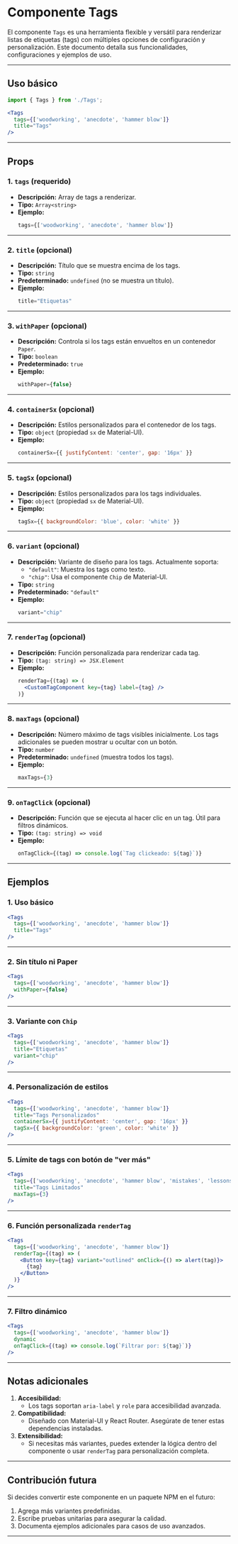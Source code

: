 # Componente Tags

El componente `Tags` es una herramienta flexible y versátil para renderizar listas de etiquetas (tags) con múltiples opciones de configuración y personalización. Este documento detalla sus funcionalidades, configuraciones y ejemplos de uso.

---

## **Uso básico**
```jsx
import { Tags } from './Tags';

<Tags 
  tags={['woodworking', 'anecdote', 'hammer blow']} 
  title="Tags" 
/>
```

---

## **Props**

### **1. `tags`** (requerido)
- **Descripción:** Array de tags a renderizar.
- **Tipo:** `Array<string>`
- **Ejemplo:**
  ```jsx
  tags={['woodworking', 'anecdote', 'hammer blow']}
  ```

---

### **2. `title`** (opcional)
- **Descripción:** Título que se muestra encima de los tags.
- **Tipo:** `string`
- **Predeterminado:** `undefined` (no se muestra un título).
- **Ejemplo:**
  ```jsx
  title="Etiquetas"
  ```

---

### **3. `withPaper`** (opcional)
- **Descripción:** Controla si los tags están envueltos en un contenedor `Paper`.
- **Tipo:** `boolean`
- **Predeterminado:** `true`
- **Ejemplo:**
  ```jsx
  withPaper={false}
  ```

---

### **4. `containerSx`** (opcional)
- **Descripción:** Estilos personalizados para el contenedor de los tags.
- **Tipo:** `object` (propiedad `sx` de Material-UI).
- **Ejemplo:**
  ```jsx
  containerSx={{ justifyContent: 'center', gap: '16px' }}
  ```

---

### **5. `tagSx`** (opcional)
- **Descripción:** Estilos personalizados para los tags individuales.
- **Tipo:** `object` (propiedad `sx` de Material-UI).
- **Ejemplo:**
  ```jsx
  tagSx={{ backgroundColor: 'blue', color: 'white' }}
  ```

---

### **6. `variant`** (opcional)
- **Descripción:** Variante de diseño para los tags. Actualmente soporta:
  - `"default"`: Muestra los tags como texto.
  - `"chip"`: Usa el componente `Chip` de Material-UI.
- **Tipo:** `string`
- **Predeterminado:** `"default"`
- **Ejemplo:**
  ```jsx
  variant="chip"
  ```

---

### **7. `renderTag`** (opcional)
- **Descripción:** Función personalizada para renderizar cada tag.
- **Tipo:** `(tag: string) => JSX.Element`
- **Ejemplo:**
  ```jsx
  renderTag={(tag) => (
    <CustomTagComponent key={tag} label={tag} />
  )}
  ```

---

### **8. `maxTags`** (opcional)
- **Descripción:** Número máximo de tags visibles inicialmente. Los tags adicionales se pueden mostrar u ocultar con un botón.
- **Tipo:** `number`
- **Predeterminado:** `undefined` (muestra todos los tags).
- **Ejemplo:**
  ```jsx
  maxTags={3}
  ```

---

### **9. `onTagClick`** (opcional)
- **Descripción:** Función que se ejecuta al hacer clic en un tag. Útil para filtros dinámicos.
- **Tipo:** `(tag: string) => void`
- **Ejemplo:**
  ```jsx
  onTagClick={(tag) => console.log(`Tag clickeado: ${tag}`)}
  ```

---

## **Ejemplos**

### **1. Uso básico**
```jsx
<Tags 
  tags={['woodworking', 'anecdote', 'hammer blow']} 
  title="Tags" 
/>
```

---

### **2. Sin título ni Paper**
```jsx
<Tags 
  tags={['woodworking', 'anecdote', 'hammer blow']} 
  withPaper={false} 
/>
```

---

### **3. Variante con `Chip`**
```jsx
<Tags 
  tags={['woodworking', 'anecdote', 'hammer blow']} 
  title="Etiquetas" 
  variant="chip" 
/>
```

---

### **4. Personalización de estilos**
```jsx
<Tags 
  tags={['woodworking', 'anecdote', 'hammer blow']} 
  title="Tags Personalizados" 
  containerSx={{ justifyContent: 'center', gap: '16px' }} 
  tagSx={{ backgroundColor: 'green', color: 'white' }} 
/>
```

---

### **5. Límite de tags con botón de "ver más"**
```jsx
<Tags 
  tags={['woodworking', 'anecdote', 'hammer blow', 'mistakes', 'lessons']} 
  title="Tags Limitados" 
  maxTags={3} 
/>
```

---

### **6. Función personalizada `renderTag`**
```jsx
<Tags 
  tags={['woodworking', 'anecdote', 'hammer blow']} 
  renderTag={(tag) => (
    <Button key={tag} variant="outlined" onClick={() => alert(tag)}>
      {tag}
    </Button>
  )} 
/>
```

---

### **7. Filtro dinámico**
```jsx
<Tags 
  tags={['woodworking', 'anecdote', 'hammer blow']} 
  dynamic 
  onTagClick={(tag) => console.log(`Filtrar por: ${tag}`)} 
/>
```

---

## **Notas adicionales**
1. **Accesibilidad:**
   - Los tags soportan `aria-label` y `role` para accesibilidad avanzada.
2. **Compatibilidad:**
   - Diseñado con Material-UI y React Router. Asegúrate de tener estas dependencias instaladas.
3. **Extensibilidad:**
   - Si necesitas más variantes, puedes extender la lógica dentro del componente o usar `renderTag` para personalización completa.

---

## **Contribución futura**
Si decides convertir este componente en un paquete NPM en el futuro:
1. Agrega más variantes predefinidas.
2. Escribe pruebas unitarias para asegurar la calidad.
3. Documenta ejemplos adicionales para casos de uso avanzados.

---
